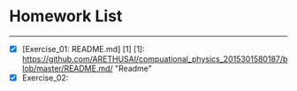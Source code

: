 # Homework List
******
- [x]  [Exercise_01: README.md] [1]
       [1]: https://github.com/ARETHUSAl/compuational_physics_2015301580187/blob/master/README.md/  "Readme"
- [x] Exercise_02: 

